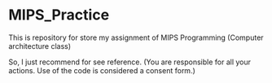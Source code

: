 # MIPS_Practice
This is repository for store my assignment of MIPS Programming (Computer architecture class)

So, I just recommend for see reference. (You are responsible for all your actions. Use of the code is considered a consent form.)

